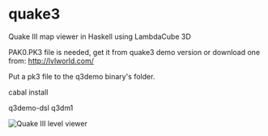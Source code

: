 # quake3

Quake III map viewer in Haskell using LambdaCube 3D

PAK0.PK3 file is needed, get it from quake3 demo version or download one from: http://lvlworld.com/

Put a pk3 file to the q3demo binary's folder.

cabal install

q3demo-dsl q3dm1

![Quake III level viewer](https://raw.githubusercontent.com/csabahruska/quake3/master/lambdacube-dsl-quake3.jpg)
